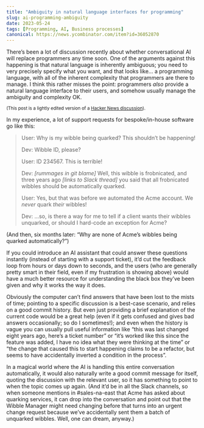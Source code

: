 ```yaml
---
title: "Ambiguity in natural language interfaces for programming"
slug: ai-programming-ambiguity
date: 2023-05-24
tags: [Programming, AI, Business processes]
canonical: https://news.ycombinator.com/item?id=36052870
---
```

There’s been a lot of discussion recently about whether conversational AI will replace programmers any time soon. One of the arguments against this happening is that natural language is inherently ambiguous; you need to very precisely specify what you want, and that looks like... a programming language, with all of the inherent complexity that programmers are there to manage. I think this rather misses the point: programmers *also* provide a natural language interface to their users, and somehow usually manage the ambiguity and complexity OK.

<small>(This post is a lightly edited version of a [Hacker News discussion](https://news.ycombinator.com/item?id=36052870)).</small>

<!--more-->

In my experience, a lot of support requests for bespoke/in-house software go like this:

> User: Why is my wibble being quarked? This shouldn’t be happening!
>
> Dev: Wibble ID, please?
>
> User: ID 234567. This is terrible!
>
> Dev: *[rummages in git blame]* Well, this wibble is frobnicated, and three years ago *[links to Slack thread]* you said that all frobnicated wibbles should be automatically quarked.
>
> User: Yes, but that was before we automated the Acme account. We *never* quark *their* wibbles!
>
> Dev: ...so, is there a way for me to tell if a client wants their wibbles unquarked, or should I hard-code an exception for Acme?

(And then, six months later: “Why are none of Acme’s wibbles being quarked automatically?”)

If you could introduce an AI assistant that could answer these questions instantly (instead of starting with a support ticket), it’d cut the feedback loop from hours or days down to seconds, and the users (who are generally pretty smart in their field, even if my frustration is showing above) would have a much better resource for understanding the black box they’ve been given and why it works the way it does. 

Obviously the computer can’t find answers that have been lost to the mists of time; pointing to a specific discussion is a best-case scenario, and relies on a good commit history. But even just providing a brief explanation of the current code would be a great help (even if it gets confused and gives bad answers occasionally; so do I sometimes!); and even when the history is vague you can usually pull useful information like “this was last changed eight years ago, here’s a ticket number” or “it’s worked like this since the feature was added, I have no idea what they were thinking at the time” or “the change that caused this to start happening claims to be a refactor, but seems to have accidentally inverted a condition in the process”.

In a magical world where the AI is handling this entire conversation automatically, it would also naturally write a good commit message for itself, quoting the discussion with the relevant user, so it has something to point to when the topic comes up again. (And it’d be in all the Slack channels, so when someone mentions in #sales-na-east that Acme has asked about quarking services, it can drop into the conversation and point out that the Wibble Manager might need changing before that turns into an urgent change request because we’ve accidentally sent them a batch of unquarked wibbles. Well, one can dream, anyway.) 
